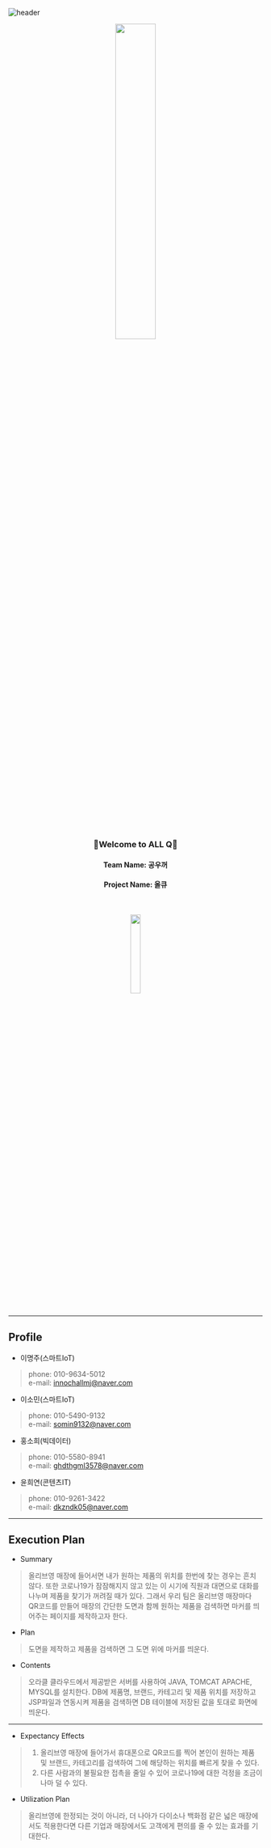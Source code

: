 ![header](https://capsule-render.vercel.app/api?type=waving&color=99CCFF&height=100&section=header&animation=fadeIn&descAlignY=57&descAlign=58)

<p align="center"><img width="40%" src="https://user-images.githubusercontent.com/71215507/130559099-6936c6d2-f030-467d-93cb-0d84242f5a76.png"></p><br>
<h3 align="center">👋Welcome to ALL Q👋</h3>
<h4 align="center">Team Name: 공우꺼</h4>
<h4 align="center">Project Name: 올큐</h4>

<br><p align="center"><img width="20%" src="https://user-images.githubusercontent.com/71215507/130558718-a5add457-fd5a-49a0-9b0c-f4206712a801.png"></p>

-------------------------------------------

## Profile

- 이명주(스마트IoT) 
> phone: 010-9634-5012 <br>
> e-mail: innochallmj@naver.com

- 이소민(스마트IoT)
> phone: 010-5490-9132 <br>
> e-mail: somin9132@naver.com

- 홍소희(빅데이터)
> phone: 010-5580-8941 <br>
> e-mail: ghdthgml3578@naver.com

- 윤희연(콘텐츠IT)
> phone: 010-9261-3422 <br>
> e-mail: dkzndk05@naver.com<br>

---------------------------------------


## Execution Plan
- Summary
>  올리브영 매장에 들어서면 내가 원하는 제품의 위치를 한번에 찾는 경우는 흔치않다. 또한 코로나19가 잠잠해지지 않고 있는 이 시기에 직원과 대면으로 대화를 나누며 제품을 찾기가 꺼려질 때가 있다. 그래서 우리 팀은 올리브영 매장마다 QR코드를 만들어 매장의 간단한 도면과 함께 원하는 제품을 검색하면 마커를 띄어주는 페이지를 제작하고자 한다.

- Plan
>  도면을 제작하고 제품을 검색하면 그 도면 위에 마커를 띄운다.

- Contents
> 오라클 클라우드에서 제공받은 서버를 사용하여 JAVA, TOMCAT APACHE, MYSQL를 설치한다. DB에 제품명, 브랜드, 카테고리 및 제품 위치를 저장하고 JSP파일과 연동시켜 제품을 검색하면 DB 테이블에 저장된 값을 토대로 화면에 띄운다.
 
 ------------------------------------------------
 
 - Expectancy Effects
 > 1. 올리브영 매장에 들어가서 휴대폰으로 QR코드를 찍어 본인이 원하는 제품 및 브랜드, 카테고리를 검색하여 그에 해당하는 위치를 빠르게 찾을 수 있다.<br>
> 2. 다른 사람과의 불필요한 접촉을 줄일 수 있어 코로나19에 대한 걱정을 조금이나마 덜 수 있다.


- Utilization Plan
> 올리브영에 한정되는 것이 아니라, 더 나아가 다이소나 백화점 같은 넓은 매장에서도 적용한다면 다른 기업과 매장에서도 고객에게 편의를 줄 수 있는 효과를 기대한다.

